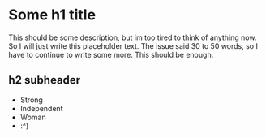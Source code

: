 # Some h1 title

This should be some description, but im too tired to think of anything now. So I will just write this placeholder text. The issue said 30 to 50 words, so I have to continue to write some more. This should be enough.

## h2 subheader
* Strong
* Independent
* Woman
* :^)